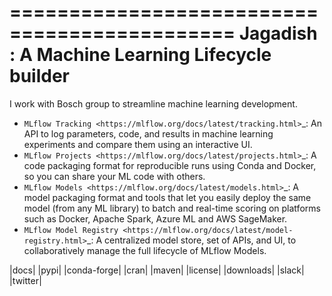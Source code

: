 =============================================
Jagadish : A Machine Learning Lifecycle builder
=============================================

I work with Bosch group to streamline machine learning development.

* `MLflow Tracking <https://mlflow.org/docs/latest/tracking.html>`_: An API to log parameters, code, and
  results in machine learning experiments and compare them using an interactive UI.
* `MLflow Projects <https://mlflow.org/docs/latest/projects.html>`_: A code packaging format for reproducible
  runs using Conda and Docker, so you can share your ML code with others.
* `MLflow Models <https://mlflow.org/docs/latest/models.html>`_: A model packaging format and tools that let
  you easily deploy the same model (from any ML library) to batch and real-time scoring on platforms such as
  Docker, Apache Spark, Azure ML and AWS SageMaker.
* `MLflow Model Registry <https://mlflow.org/docs/latest/model-registry.html>`_: A centralized model store, set of APIs, and UI, to collaboratively manage the full lifecycle of MLflow Models.

|docs| |pypi| |conda-forge| |cran| |maven| |license| |downloads| |slack| |twitter|

